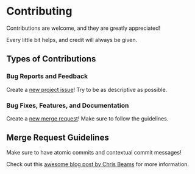 # Contributing
Contributions are welcome, and they are greatly appreciated!

Every little bit helps, and credit will always be given.

## Types of Contributions

### Bug Reports and Feedback
Create a [new project issue][1]! Try to be as descriptive as possible.

### Bug Fixes, Features, and Documentation
Create a [new merge request][2]! Make sure to follow the guidelines.

## Merge Request Guidelines
Make sure to have atomic commits and contextual commit messages!

Check out this [awesome blog post by Chris Beams][3] for more information.

[1]: https://gitlab.com/tuxredux/libinolock/issues/new
[2]: https://gitlab.com/tuxredux/libinolock/merge_requests/new
[3]: http://chris.beams.io/posts/git-commit/
